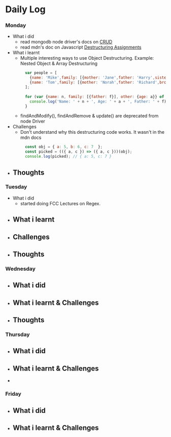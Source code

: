 # Daily Log

### Monday
- What i did
  - read mongodb node driver's docs on [CRUD](http://mongodb.github.io/node-mongodb-native/3.1/tutorials/crud/)
  - read mdn's doc on Javascript [Destructuring Assignments](https://developer.mozilla.org/en-US/docs/Web/JavaScript/Reference/Operators/Destructuring_assignment)
- What i learnt
  - Multiple interesting ways to use Object Destructuring. Example: Nested Object & Array Destructuring
    ```javascript
      var people = [
        {name: 'Mike',family: [{mother: 'Jane',father: 'Harry',sister: 'Samantha'}],other: {age: 35}},
        {name: 'Tom',family: [{mother: 'Norah',father: 'Richard',brother: 'Howard'}],other: {age: 25}}
      ];
      
      for (var {name: n, family: [{father: f}], other: {age: a}} of people) {
        console.log('Name: ' + n + ', Age: ' + a + ', Father: ' + f);
      }
    ```
  - findAndModify(), findAndRemove & update() are deprecated from node Driver
- Challenges
  - Don't understand why this destructuring code works. It wasn't in the mdn docs
    ```javascript
      const obj = { a: 5, b: 6, c: 7  };
      const picked = (({ a, c }) => ({ a, c }))(obj);
      console.log(picked); // { a: 5, c: 7 }
    ```
- Thoughts
  - 

### Tuesday
- What i did
  - started doing FCC Lectures on Regex.
- What i learnt
  - 
- Challenges
  - 
- Thoughts
  -

### Wednesday
- What i did
  - 
- What i learnt & Challenges
  - 
- Thoughts
  - 

### Thursday
- What i did
  - 
- What i learnt & Challenges
  - 
- 


### Friday
- What i did
  - 
- What i learnt & Challenges
  - 
